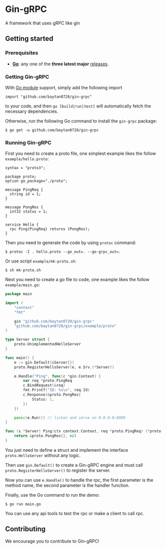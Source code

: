 # Gin-gRPC

A framework that uses gRPC like gin

## Getting started

### Prerequisites

- **[Go](https://go.dev/)**: any one of the **three latest major** [releases](https://go.dev/doc/devel/release).

### Getting Gin-gRPC

With [Go module](https://github.com/golang/go/wiki/Modules) support, simply add the following import

```
import "github.com/baytan0720/gin-grpc"
```

to your code, and then `go [build|run|test]` will automatically fetch the necessary dependencies.

Otherwise, run the following Go command to install the `gin-grpc` package:

```
$ go get -u github.com/baytan0720/gin-grpc
```

### Running Gin-gRPC

First you need to create a proto file, one simplest example likes the follow `example/hello.proto`:

```
syntax = "proto3";

package proto;
option go_package="./proto";

message PingReq {
  string id = 1;
}

message PongRes {
  int32 status = 1;
}

service Hello {
  rpc Ping(PingReq) returns (PongRes);
}
```

Then you need to generate the code by using `protoc` command:

```
$ protoc -I . hello.proto --go_out=. --go-grpc_out=.
```

Or use script `example/mk-proto.sh`:

```
$ sh mk-proto.sh
```

Next you need to create a go file to code, one example likes the follow `example/main.go`:

```go
package main

import (
	"context"
	"fmt"

	gin "github.com/baytan0720/gin-grpc"
	"github.com/baytan0720/gin-grpc/example/proto"
)

type Server struct {
	proto.UnimplementedHelloServer
}

func main() {
	e := gin.Default(&Server{})
	proto.RegisterHelloServer(e, e.Srv.(*Server))

	e.Handle("Ping", func(c *gin.Context) {
		var req *proto.PingReq
		c.BindRequest(&req)
		fmt.Printf("ID: %s\n", req.Id)
		c.Response(&proto.PongRes{
			Status: 1,
		})
	})

	panic(e.Run()) // listen and serve on 0.0.0.0:8080
}

func (s *Server) Ping(ctx context.Context, req *proto.PingReq) (*proto.PongRes, error) {
	return &proto.PongRes{}, nil
}
```

You just need to define a struct and implement the interface `proto.HelloServer` without any logic.

Then use `gin.Default()` to create a Gin-gRPC engine and must call `proto.RegisterHelloServer()` to register the server.

Now you can use `e.Handle()` to handle the rpc, the first parameter is the method name, the second parameter is the handler function.

Finally, use the Go command to run the demo:

```
$ go run main.go
```

You can use any api tools to test the rpc or make a client to call rpc.

## Contributing

We encourage you to contribute to Gin-gRPC!